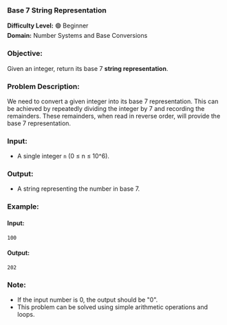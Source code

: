### **Base 7 String Representation**

**Difficulty Level:** 🟢 Beginner  
**Domain:** Number Systems and Base Conversions

### **Objective:**

Given an integer, return its base 7 **string representation**.

### **Problem Description:**

We need to convert a given integer into its base 7 representation. This can be achieved by repeatedly dividing the integer by 7 and recording the remainders. These remainders, when read in reverse order, will provide the base 7 representation.

### **Input:**

- A single integer `n` (0 ≤ n ≤ 10^6).

### **Output:**

- A string representing the number in base 7.

### **Example:**

#### Input:

```plaintext
100
```

#### Output:

```plaintext
202
```

### **Note:**

- If the input number is 0, the output should be "0".
- This problem can be solved using simple arithmetic operations and loops.
